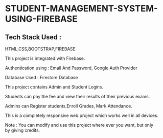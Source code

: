 # STUDENT-MANAGEMENT-SYSTEM-USING-FIREBASE

## Tech Stack Used :
HTML,CSS,BOOTSTRAP,FIREBASE

This project is integrated with Firebase.

Authentication using : Email And Password, Google Auth Provider

Database Used : Firestore Database 

This project contains Admin and Student Logins. 

Students can pay the fee and view their results of their previous exams.

Admins can Register students,Enroll Grades, Mark Attendance.

This is a completely responsive web project which works well in all devices.

Note : You can modify and use this project where ever you want, but only by giving credits. 